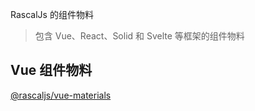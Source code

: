 RascalJs 的组件物料

> 包含 Vue、React、Solid 和 Svelte 等框架的组件物料

## Vue 组件物料

[@rascaljs/vue-materials](./packages/vue/README.md)